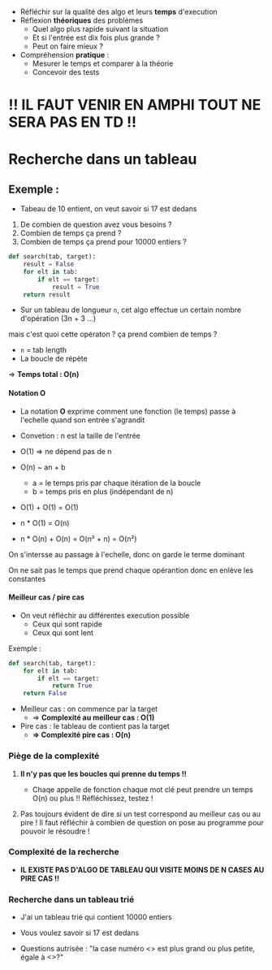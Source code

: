 
- Réfléchir sur la qualité des algo et leurs **temps** d'execution
- Réflexion **théoriques** des problèmes
	- Quel algo plus rapide suivant la situation
	- Et si l'entrée est dix fois plus grande ?
	- Peut on faire mieux ?
- Compréhension **pratique** : 
	- Mesurer le temps et comparer à la théorie
	- Concevoir des tests

# !! IL FAUT VENIR EN AMPHI TOUT NE SERA PAS EN TD !!




# Recherche dans un tableau

## Exemple :

- Tabeau de 10 entient, on veut savoir si 17 est dedans

1) De combien de question avez vous besoins ?
2) Combien de temps ça prend ?
3) Combien de temps ça prend pour 10000 entiers ?



```python
def search(tab, target):
	result = False
	for elt in tab:
		if elt == target:
			result = True
	return result
```

- Sur un tableau de longueur `n`, cet algo effectue un certain nombre d'opération (3n + 3 ...)

mais c'est quoi cette opératon ? ça prend combien de temps ?

- `n` = tab length
- La boucle de répète

=> **Temps total : O(n)**


#### Notation O

- La notation **O** exprime comment une fonction (le temps) passe à l'echelle quand son entrée s'agrandit
- Convetion : n est la taille de l'entrée
- O(1) => ne dépend pas de n
- O(n) ~ an + b
	- a = le temps pris par chaque itération de la boucle
	- b = temps pris en plus (indépendant de n)


- O(1) + O(1) = O(1)
- n * O(1) = O(n)
- n * O(n) + O(n) = O(n² + n) = O(n²)

On s'intersse au passage à l'echelle, donc on garde le terme dominant

On ne sait pas le temps que prend chaque opérantion donc en enlève les constantes

#### Meilleur cas  / pire cas 

- On veut réfléchir au différentes execution possible
	- Ceux qui sont rapide
	- Ceux qui sont lent

Exemple :

```python
def search(tab, target):
	for elt in tab:
		if elt == target:
			return True
	return False
```

- Meilleur cas : on commence par la target 
	- => **Complexité au meilleur cas : O(1)**
- Pire cas : le tableau de contient pas la target
	- **=> Complexité pire cas : O(n)**


### Piège de la complexité

1) **Il n'y pas que les boucles qui prenne du temps !!**
   - Chaqe appelle de fonction chaque mot clé peut prendre un temps O(n) ou plus !! Réfléchissez, testez !
     
2) Pas toujours évident de dire si un test correspond au meilleur cas ou au pire ! Il faut réfléchir à combien de question on pose au programme pour pouvoir le résoudre ! 


### Complexité de la recherche

- **IL EXISTE PAS D'ALGO DE TABLEAU QUI VISITE MOINS DE N CASES AU PIRE CAS !!**

### Recherche dans un tableau trié

- J'ai un tableau trié qui contient 10000 entiers
- Vous voulez savoir si 17 est dedans 

- Questions autrisée : "la case numéro <> est plus grand ou plus petite, égale à <>?"

